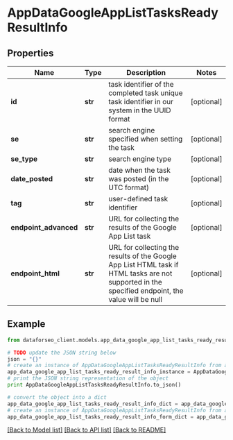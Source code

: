 # AppDataGoogleAppListTasksReadyResultInfo


## Properties

Name | Type | Description | Notes
------------ | ------------- | ------------- | -------------
**id** | **str** | task identifier of the completed task unique task identifier in our system in the UUID format | [optional] 
**se** | **str** | search engine specified when setting the task | [optional] 
**se_type** | **str** | search engine type | [optional] 
**date_posted** | **str** | date when the task was posted (in the UTC format) | [optional] 
**tag** | **str** | user-defined task identifier | [optional] 
**endpoint_advanced** | **str** | URL for collecting the results of the Google App List task | [optional] 
**endpoint_html** | **str** | URL for collecting the results of the Google App List HTML task if HTML tasks are not supported in the specified endpoint, the value will be null | [optional] 

## Example

```python
from dataforseo_client.models.app_data_google_app_list_tasks_ready_result_info import AppDataGoogleAppListTasksReadyResultInfo

# TODO update the JSON string below
json = "{}"
# create an instance of AppDataGoogleAppListTasksReadyResultInfo from a JSON string
app_data_google_app_list_tasks_ready_result_info_instance = AppDataGoogleAppListTasksReadyResultInfo.from_json(json)
# print the JSON string representation of the object
print AppDataGoogleAppListTasksReadyResultInfo.to_json()

# convert the object into a dict
app_data_google_app_list_tasks_ready_result_info_dict = app_data_google_app_list_tasks_ready_result_info_instance.to_dict()
# create an instance of AppDataGoogleAppListTasksReadyResultInfo from a dict
app_data_google_app_list_tasks_ready_result_info_form_dict = app_data_google_app_list_tasks_ready_result_info.from_dict(app_data_google_app_list_tasks_ready_result_info_dict)
```
[[Back to Model list]](../README.md#documentation-for-models) [[Back to API list]](../README.md#documentation-for-api-endpoints) [[Back to README]](../README.md)


